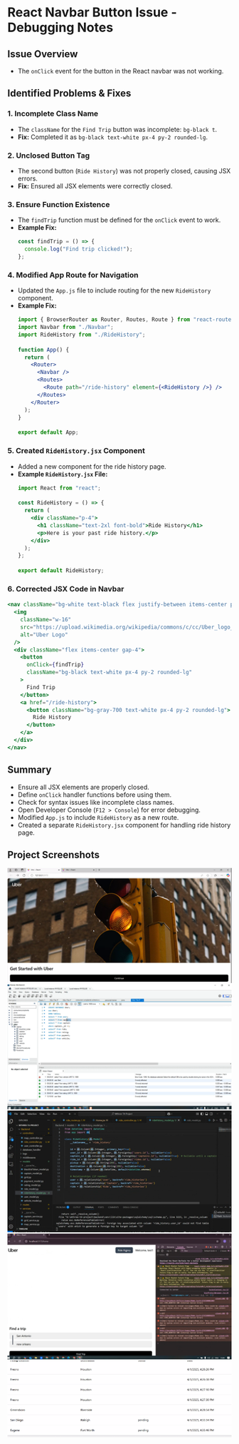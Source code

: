 # React Navbar Button Issue - Debugging Notes

## Issue Overview
- The `onClick` event for the button in the React navbar was not working.

## Identified Problems & Fixes

### 1. **Incomplete Class Name**
- The `className` for the `Find Trip` button was incomplete: `bg-black t`.
- **Fix:** Completed it as `bg-black text-white px-4 py-2 rounded-lg`.

### 2. **Unclosed Button Tag**
- The second button (`Ride History`) was not properly closed, causing JSX errors.
- **Fix:** Ensured all JSX elements were correctly closed.

### 3. **Ensure Function Existence**
- The `findTrip` function must be defined for the `onClick` event to work.
- **Example Fix:**
  ```jsx
  const findTrip = () => {
    console.log("Find trip clicked!");
  };
  ```

### 4. **Modified App Route for Navigation**
- Updated the `App.js` file to include routing for the new `RideHistory` component.
- **Example Fix:**
  ```jsx
  import { BrowserRouter as Router, Routes, Route } from "react-router-dom";
  import Navbar from "./Navbar";
  import RideHistory from "./RideHistory";

  function App() {
    return (
      <Router>
        <Navbar />
        <Routes>
          <Route path="/ride-history" element={<RideHistory />} />
        </Routes>
      </Router>
    );
  }

  export default App;
  ```

### 5. **Created `RideHistory.jsx` Component**
- Added a new component for the ride history page.
- **Example `RideHistory.jsx` File:**
  ```jsx
  import React from "react";

  const RideHistory = () => {
    return (
      <div className="p-4">
        <h1 className="text-2xl font-bold">Ride History</h1>
        <p>Here is your past ride history.</p>
      </div>
    );
  };

  export default RideHistory;
  ```

### 6. **Corrected JSX Code in Navbar**
```jsx
<nav className="bg-white text-black flex justify-between items-center p-4">
  <img
    className="w-16"
    src="https://upload.wikimedia.org/wikipedia/commons/c/cc/Uber_logo_2018.png"
    alt="Uber Logo"
  />
  <div className="flex items-center gap-4">
    <button
      onClick={findTrip}
      className="bg-black text-white px-4 py-2 rounded-lg"
    >
      Find Trip
    </button>
    <a href="/ride-history">
      <button className="bg-gray-700 text-white px-4 py-2 rounded-lg">
        Ride History
      </button>
    </a>
  </div>
</nav>
```

## Summary
- Ensure all JSX elements are properly closed.
- Define `onClick` handler functions before using them.
- Check for syntax issues like incomplete class names.
- Open Developer Console (`F12 > Console`) for error debugging.
- Modified `App.js` to include `RideHistory` as a new route.
- Created a separate `RideHistory.jsx` component for handling ride history page.

## Project Screenshots
![image](https://github.com/YashSri17/mthree-training-notes/blob/main/Week%208/Day%2035/Screenshot%202025-04-01%20092126.png)
![image](https://github.com/YashSri17/mthree-training-notes/blob/main/Week%208/Day%2035/Screenshot%202025-04-01%20121125.png)
![image](https://github.com/YashSri17/mthree-training-notes/blob/main/Week%208/Day%2035/Screenshot%202025-04-01%20124918.png)
![image](https://github.com/YashSri17/mthree-training-notes/blob/main/Week%208/Day%2035/Screenshot%202025-04-01%20150940.png)
![image](https://github.com/YashSri17/mthree-training-notes/blob/main/Week%208/Day%2035/Screenshot%202025-04-01%20164046.png)
